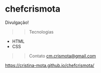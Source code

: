 # chefcrismota
Divulgação!

>>Tecnologias
- HTML
- CSS

>>Contato
cm.crismota@gmail.com

https://cristina-mota.github.io/chefcrismota/
